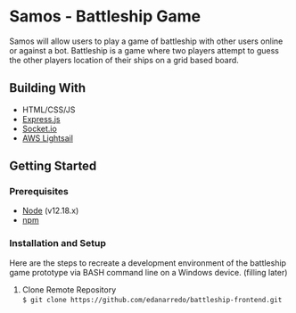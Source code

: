 # Samos - Battleship Game

Samos will allow users to play a game of battleship with other users online or against a bot. Battleship is a game where two players attempt to guess the other players location of their ships on a grid based board.

## Building With
 - HTML/CSS/JS
 - [Express.js](https://expressjs.com/)
 - [Socket.io](https://socket.io)
 - [AWS Lightsail](https://aws.amazon.com/lightsail/)

## Getting Started

### Prerequisites

 - [Node](https://nodejs.org/en/) (v12.18.x)
 - [npm](https://www.npmjs.com/get-npm)

### Installation and Setup

Here are the steps to recreate a development environment of the battleship game prototype via BASH command line on a Windows device. (filling later)

 1. Clone Remote Repository  
`$ git clone https://github.com/edanarredo/battleship-frontend.git`
